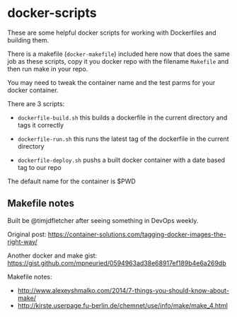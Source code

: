 # docker-scripts

These are some helpful docker scripts for working with Dockerfiles and building them.

There is a makefile (`docker-makefile`) included here now that does the same job as these scripts, copy it you docker repo with the filename `Makefile` and then run make in your repo.

You may need to tweak the container name and the test parms for your docker container.

There are 3 scripts:

* `dockerfile-build.sh` this builds a dockerfile in the current directory and tags it correctly

* `dockerfile-run.sh` this runs the latest tag of the dockerfile in the current directory

* `dockerfile-deploy.sh` pushs a built docker container with a date based tag to our repo

The default name for the container is $PWD

## Makefile notes

Built be @timjdfletcher after seeing something in DevOps weekly.

Original post: https://container-solutions.com/tagging-docker-images-the-right-way/

Another docker and make gist: https://gist.github.com/mpneuried/0594963ad38e68917ef189b4e6a269db

Makefile notes:

* http://www.alexeyshmalko.com/2014/7-things-you-should-know-about-make/
* http://kirste.userpage.fu-berlin.de/chemnet/use/info/make/make_4.html

